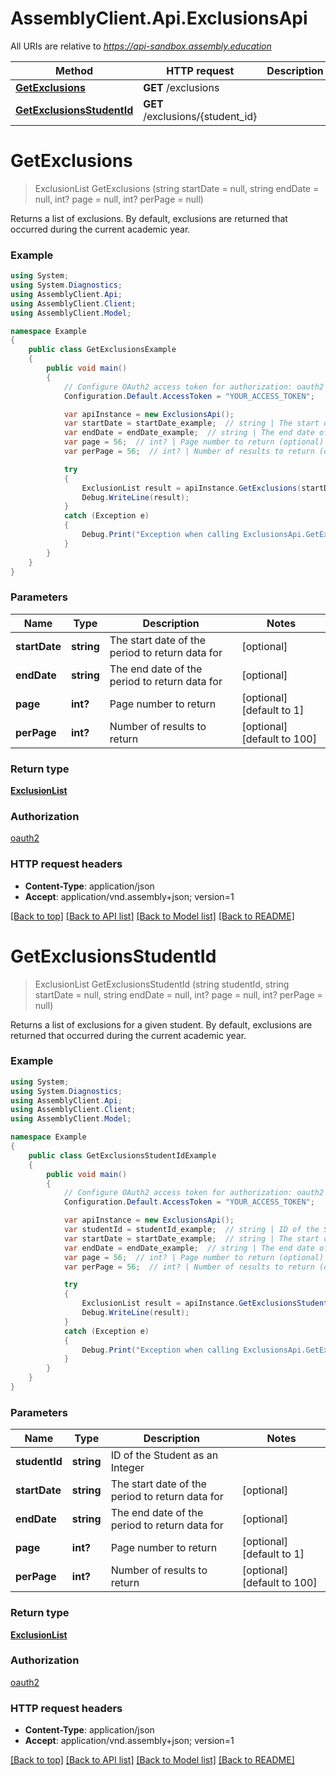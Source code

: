 # AssemblyClient.Api.ExclusionsApi

All URIs are relative to *https://api-sandbox.assembly.education*

Method | HTTP request | Description
------------- | ------------- | -------------
[**GetExclusions**](ExclusionsApi.md#getexclusions) | **GET** /exclusions | 
[**GetExclusionsStudentId**](ExclusionsApi.md#getexclusionsstudentid) | **GET** /exclusions/{student_id} | 


<a name="getexclusions"></a>
# **GetExclusions**
> ExclusionList GetExclusions (string startDate = null, string endDate = null, int? page = null, int? perPage = null)



Returns a list of exclusions. By default, exclusions are returned that occurred during the current academic year.

### Example
```csharp
using System;
using System.Diagnostics;
using AssemblyClient.Api;
using AssemblyClient.Client;
using AssemblyClient.Model;

namespace Example
{
    public class GetExclusionsExample
    {
        public void main()
        {
            // Configure OAuth2 access token for authorization: oauth2
            Configuration.Default.AccessToken = "YOUR_ACCESS_TOKEN";

            var apiInstance = new ExclusionsApi();
            var startDate = startDate_example;  // string | The start date of the period to return data for (optional) 
            var endDate = endDate_example;  // string | The end date of the period to return data for (optional) 
            var page = 56;  // int? | Page number to return (optional)  (default to 1)
            var perPage = 56;  // int? | Number of results to return (optional)  (default to 100)

            try
            {
                ExclusionList result = apiInstance.GetExclusions(startDate, endDate, page, perPage);
                Debug.WriteLine(result);
            }
            catch (Exception e)
            {
                Debug.Print("Exception when calling ExclusionsApi.GetExclusions: " + e.Message );
            }
        }
    }
}
```

### Parameters

Name | Type | Description  | Notes
------------- | ------------- | ------------- | -------------
 **startDate** | **string**| The start date of the period to return data for | [optional] 
 **endDate** | **string**| The end date of the period to return data for | [optional] 
 **page** | **int?**| Page number to return | [optional] [default to 1]
 **perPage** | **int?**| Number of results to return | [optional] [default to 100]

### Return type

[**ExclusionList**](ExclusionList.md)

### Authorization

[oauth2](../README.md#oauth2)

### HTTP request headers

 - **Content-Type**: application/json
 - **Accept**: application/vnd.assembly+json; version=1

[[Back to top]](#) [[Back to API list]](../README.md#documentation-for-api-endpoints) [[Back to Model list]](../README.md#documentation-for-models) [[Back to README]](../README.md)

<a name="getexclusionsstudentid"></a>
# **GetExclusionsStudentId**
> ExclusionList GetExclusionsStudentId (string studentId, string startDate = null, string endDate = null, int? page = null, int? perPage = null)



Returns a list of exclusions for a given student. By default, exclusions are returned that occurred during the current academic year.

### Example
```csharp
using System;
using System.Diagnostics;
using AssemblyClient.Api;
using AssemblyClient.Client;
using AssemblyClient.Model;

namespace Example
{
    public class GetExclusionsStudentIdExample
    {
        public void main()
        {
            // Configure OAuth2 access token for authorization: oauth2
            Configuration.Default.AccessToken = "YOUR_ACCESS_TOKEN";

            var apiInstance = new ExclusionsApi();
            var studentId = studentId_example;  // string | ID of the Student as an Integer
            var startDate = startDate_example;  // string | The start date of the period to return data for (optional) 
            var endDate = endDate_example;  // string | The end date of the period to return data for (optional) 
            var page = 56;  // int? | Page number to return (optional)  (default to 1)
            var perPage = 56;  // int? | Number of results to return (optional)  (default to 100)

            try
            {
                ExclusionList result = apiInstance.GetExclusionsStudentId(studentId, startDate, endDate, page, perPage);
                Debug.WriteLine(result);
            }
            catch (Exception e)
            {
                Debug.Print("Exception when calling ExclusionsApi.GetExclusionsStudentId: " + e.Message );
            }
        }
    }
}
```

### Parameters

Name | Type | Description  | Notes
------------- | ------------- | ------------- | -------------
 **studentId** | **string**| ID of the Student as an Integer | 
 **startDate** | **string**| The start date of the period to return data for | [optional] 
 **endDate** | **string**| The end date of the period to return data for | [optional] 
 **page** | **int?**| Page number to return | [optional] [default to 1]
 **perPage** | **int?**| Number of results to return | [optional] [default to 100]

### Return type

[**ExclusionList**](ExclusionList.md)

### Authorization

[oauth2](../README.md#oauth2)

### HTTP request headers

 - **Content-Type**: application/json
 - **Accept**: application/vnd.assembly+json; version=1

[[Back to top]](#) [[Back to API list]](../README.md#documentation-for-api-endpoints) [[Back to Model list]](../README.md#documentation-for-models) [[Back to README]](../README.md)

